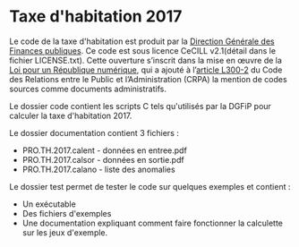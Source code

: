 # Taxe d'habitation 2017


Le code de la taxe d'habitation est produit par la [Direction Générale des Finances publiques](https://www.economie.gouv.fr/dgfip).
Ce code est sous licence CeCILL v2.1(détail dans le fichier LICENSE.txt).
Cette ouverture s’inscrit dans la mise en œuvre de la [Loi pour un République numérique](https://www.legifrance.gouv.fr/affichTexte.do;jsessionid=9DEF56AB5707222923E5987E65335EF1.tplgfr29s_2?cidTexte=JORFTEXT000033202746&categorieLien=id), qui a ajouté à l’[article L300-2](https://www.legifrance.gouv.fr/affichCodeArticle.do?cidTexte=LEGITEXT000031366350&idArticle=LEGIARTI000031367689&dateTexte=&categorieLien=cid) du Code des Relations entre le Public et l’Administration (CRPA) la mention de codes sources comme documents administratifs.

Le dossier code contient les scripts C tels qu'utilisés par la DGFiP pour calculer la taxe d'habitation 2017.

Le dossier documentation contient 3 fichiers : 
* PRO.TH.2017.calent - données en entree.pdf 
* PRO.TH.2017.calsor - données en sortie.pdf 
* PRO.TH.2017.calano - liste des anomalies

Le dossier test permet de tester le code sur quelques exemples et contient : 
* Un exécutable
* Des fichiers d'exemples
* Une documentation expliquant comment faire fonctionner la calculette sur les jeux d'exemple.
